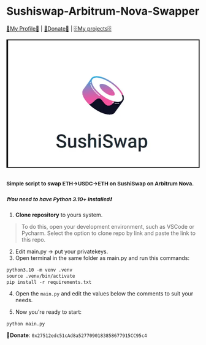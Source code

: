 # Sushiswap-Arbitrum-Nova-Swapper

 [💎My Profile💎](https://github.com/ryu666zaki/) | [🍩Donate🍩](https://debank.com/hi/0x27512edc51cAd8a5277090183858677915CC95c4) | [🗄My projects🗄](https://github.com/ryu666zaki?tab=repositories) 

![](/image/sushi.webp)

### <sub>Simple script to swap ETH->USDC->ETH on SushiSwap on Arbitrum Nova.</sub>

### <sup>***❗You need to have Python 3.10+ installed❗***</sup>

  1. **Clone repository** to yours system.

  > To do this, open your development environment, such as VSCode or Pycharm. Select the option to clone repo by link and paste the link to this repo.
  2. Edit main.py -> put your privatekeys.
  3. Open terminal in the same folder as main.py and run this commands:

```
python3.10 -m venv .venv
source .venv/bin/activate
pip install -r requirements.txt 
```

  4. Open the `main.py` and edit the values below the comments to suit your needs.

  5. Now you're ready to start:
  ```
  python main.py
  ```
 🍩**Donate**: `0x27512edc51cAd8a5277090183858677915CC95c4`
